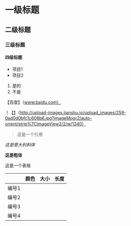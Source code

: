 # 一级标题
## 二级标题
### 三级标题
#### 四级标题

- 项目1
- 项目2

1. 是的
2. 不是

【百度】（www.baidu.com）

！【】（http://upload-images.jianshu.io/upload_images/259-0ad0d0bfc1c608b6.jpg?imageMogr2/auto-orient/strip%7CimageView2/2/w/1240）

>这是一个引用

*这是意大利斜体*

**这是粗体**

这是一个表格

|   |颜色    |大小   |长度   |
|---|---|---|---|
|编号1   |   |   |   |
|编号2   |   |   |   |
|编号3   |   |   |   |
|编号4   |   |   |   |
